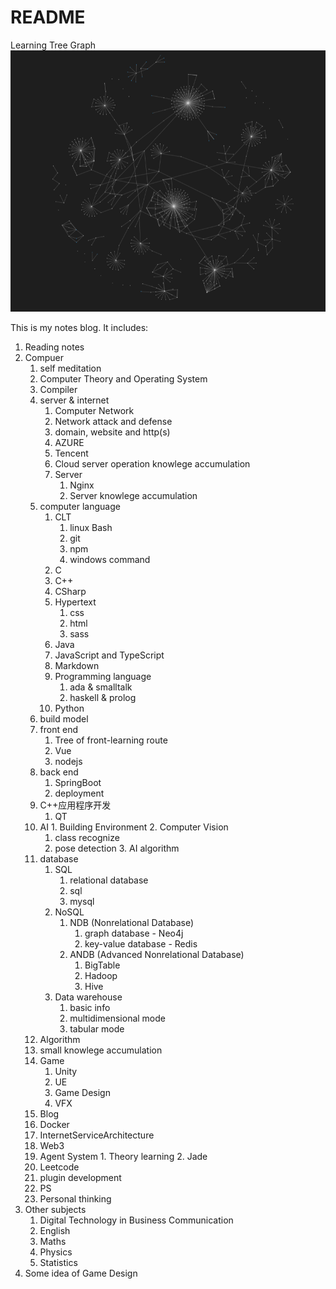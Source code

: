 # README

Learning Tree Graph
![](2022-12-09-01-59-01.png)

This is my notes blog. It includes:

1. Reading notes
2. Compuer
    1. self meditation
    2. Computer Theory and Operating System
    3. Compiler
    4. server & internet
       1. Computer Network
       2. Network attack and defense
       3. domain, website and http(s)
       4. AZURE
       5. Tencent
       6. Cloud server operation knowlege accumulation
       7. Server
          1. Nginx
          2. Server knowlege accumulation
    5. computer language
        1. CLT
           1. linux Bash
           2. git
           3. npm
           4. windows command
        2. C
        3. C++
        4. CSharp
        5. Hypertext
           1. css
           2. html
           3. sass
        6. Java
        7. JavaScript and TypeScript
        8. Markdown
        9. Programming language
           1. ada & smalltalk
           2. haskell & prolog
        10. Python
    6. build model
    7. front end
       1. Tree of front-learning route
       2. Vue
       3. nodejs
    8. back end
       1. SpringBoot
       2. deployment
    9. C++应用程序开发
       1.  QT
    10. AI
       1. Building Environment
       2. Computer Vision
          1. class recognize
          2. pose detection
       3. AI algorithm
    11. database
        1.  SQL
            1.  relational database
            2.  sql
            3.  mysql
        2.  NoSQL
            1.  NDB (Nonrelational Database)
                1.  graph database - Neo4j
                2.  key-value database - Redis
            2.  ANDB (Advanced Nonrelational Database)
                1.  BigTable
                2.  Hadoop
                3.  Hive
        3.  Data warehouse
            1.  basic info
            2.  multidimensional mode
            3.  tabular mode
    12. Algorithm
    13. small knowlege accumulation
    14. Game
        1.  Unity
        2.  UE
        3.  Game Design
        4.  VFX
    15. Blog
    16. Docker
    17. InternetServiceArchitecture
    18. Web3
    19. Agent System
       1. Theory learning
       2. Jade
    20. Leetcode
    21. plugin development
    22. PS
    23. Personal thinking
3.  Other subjects
    1.  Digital Technology in Business Communication
    2.  English
    3.  Maths
    4.  Physics
    5.  Statistics
4. Some idea of Game Design